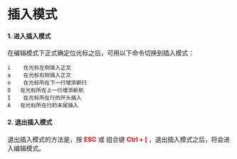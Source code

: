 # 插入模式
#### 1. 进入插入模式
在编辑模式下正式确定位光标之后，可用以下命令切换到插入模式：
```
i    在光标左侧插入正文
a    在光标右侧插入正文
o    在光标所在下一行增添新行
O   在光标所在上一行增添新航
I    在光标所在行的开头插入
A   在光标所在行的末尾插入
```
#### 2. 退出插入模式
退出插入模式的方法是，按 **<font color="red">ESC</font>** 或 组合键 **<font color="red"> Ctrl + [ </font>** ，退出插入模式之后，将会进入编辑模式。